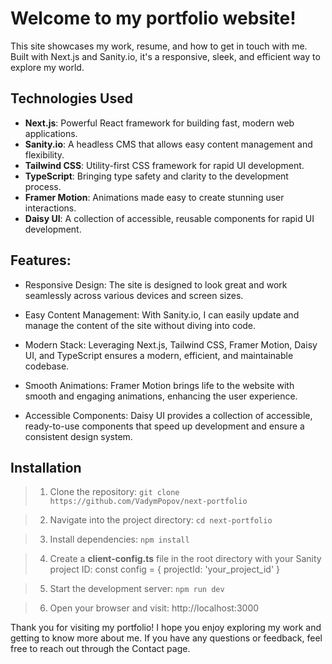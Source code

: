 # Welcome to my portfolio website!

This site showcases my work, resume, and how to get in touch with me. Built with Next.js and Sanity.io, it's a responsive, sleek, and efficient way to explore my world.

## Technologies Used

- **Next.js**: Powerful React framework for building fast, modern web applications.
- **Sanity.io**: A headless CMS that allows easy content management and flexibility.
- **Tailwind CSS**: Utility-first CSS framework for rapid UI development.
- **TypeScript**: Bringing type safety and clarity to the development process.
- **Framer Motion**: Animations made easy to create stunning user interactions.
- **Daisy UI**: A collection of accessible, reusable components for rapid UI development.

## Features:

- Responsive Design:
  The site is designed to look great and work seamlessly across various devices and screen sizes.

- Easy Content Management:
  With Sanity.io, I can easily update and manage the content of the site without diving into code.

- Modern Stack:
  Leveraging Next.js, Tailwind CSS, Framer Motion, Daisy UI, and TypeScript ensures a modern, efficient, and maintainable codebase.

- Smooth Animations:
  Framer Motion brings life to the website with smooth and engaging animations, enhancing the user experience.

- Accessible Components:
  Daisy UI provides a collection of accessible, ready-to-use components that speed up development and ensure a consistent design system.

## Installation

> 1. Clone the repository:
>    `git clone https://github.com/VadymPopov/next-portfolio`

> 2. Navigate into the project directory:
>    `cd next-portfolio`

> 3. Install dependencies:
>    `npm install`

> 4. Create a **client-config.ts** file in the root directory with your Sanity project ID:
>    const config = {
>    projectId: 'your_project_id'
>    }

> 5. Start the development server:
>    `npm run dev`

> 6. Open your browser and visit:
>    http://localhost:3000

Thank you for visiting my portfolio! I hope you enjoy exploring my work and getting to know more about me. If you have any questions or feedback, feel free to reach out through the Contact page.
